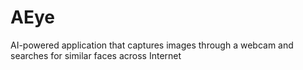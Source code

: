 # AEye
 AI-powered application that captures images through a webcam and searches for similar faces across Internet
